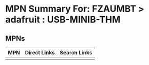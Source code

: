 



# MPN Summary For: FZAUMBT > adafruit : USB-MINIB-THM

## MPNs
  

|MPN|Direct Links|Search Links|
| :--- | :--- | :--- |
||||
